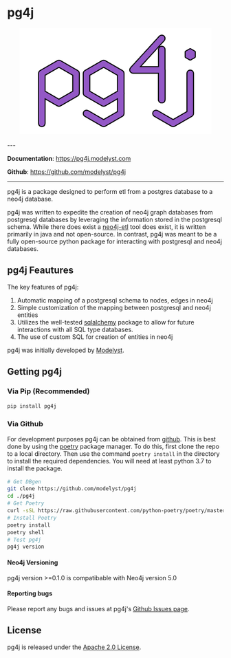 <!--
   Copyright 2021 Modelyst LLC

   Licensed under the Apache License, Version 2.0 (the "License");
   you may not use this file except in compliance with the License.
   You may obtain a copy of the License at

       http://www.apache.org/licenses/LICENSE-2.0

   Unless required by applicable law or agreed to in writing, software
   distributed under the License is distributed on an "AS IS" BASIS,
   WITHOUT WARRANTIES OR CONDITIONS OF ANY KIND, either express or implied.
   See the License for the specific language governing permissions and
   limitations under the License.
 -->

# pg4j

<p align="center">
  <a href="https://www.pg4j.modelyst.com"><img src="docs/img/pg4j_logo.png" alt="pg4j"></a>
</p>
---

**Documentation**: <a href="https://pg4j.modelyst.com" target="_blank">https://pg4j.modelyst.com</a>

**Github**: <a href="https://github.com/modelyst/pg4j" target="_blank">https://github.com/modelyst/pg4j</a>

---

pg4j is a package designed to perform etl from a postgres database to a neo4j database.

pg4j was written to expedite the creation of neo4j graph databases from postgresql databases by leveraging the information stored in the postgresql schema. While there does exist a [neo4j-etl](https://neo4j.com/labs/etl-tool/) tool does exist, it is written primarily in java and not open-source. In contrast, pg4j was meant to be a fully open-source python package for interacting with postgresql and neo4j databases.

## pg4j Feautures

The key features of pg4j:

1.  Automatic mapping of a postgresql schema to nodes, edges in neo4j
2.  Simple customization of the mapping between postgresql and neo4j entities
3.  Utilizes the well-tested [sqlalchemy](https://www.sqlalchemy.org/) package to allow for future interactions with all SQL type databases.
4.  The use of custom SQL for creation of entities in neo4j

pg4j was initially developed by [Modelyst](https://www.modelyst.com/).

## Getting pg4j

### Via Pip (Recommended)

```Bash
pip install pg4j
```

### Via Github

For development purposes pg4j can be obtained from [github](https://github.com/modelyst/pg4j). This is best done by using the [poetry](https://python-poetry.org/) package manager. To do this, first clone the repo to a local directory. Then use the command `poetry install` in the directory to install the required dependencies. You will need at least python 3.7 to install the package.

```Bash
# Get DBgen
git clone https://github.com/modelyst/pg4j
cd ./pg4j
# Get Poetry
curl -sSL https://raw.githubusercontent.com/python-poetry/poetry/master/get-poetry.py | python3 -
# Install Poetry
poetry install
poetry shell
# Test pg4j
pg4j version
```

#### Neo4j Versioning
pg4j version >=0.1.0 is compatibable with Neo4j version 5.0

#### Reporting bugs

Please report any bugs and issues at pg4j's [Github Issues
page](https://github.com/modelyst/pg4j/issues).

## License

pg4j is released under the [Apache 2.0 License](license/).
